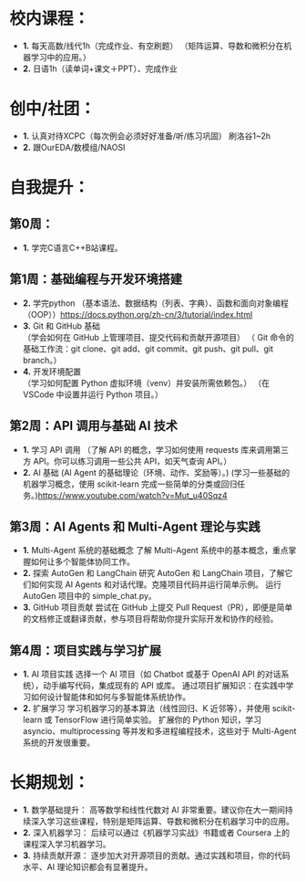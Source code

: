 # 校内课程：
- **1.** 每天高数/线代1h（完成作业、有空刷题）  （矩阵运算、导数和微积分在机器学习中的应用。）
- **2.** 日语1h（读单词+课文＋PPT）、完成作业

# 创中/社团：
- **1.** 认真对待XCPC（每次例会必须好好准备/听/练习巩固）  刷洛谷1~2h
- **2.** 跟OurEDA/数模组/NAOSI

# 自我提升：

## 第0周：
- **1.** 学完C语言C++B站课程。

## 第1周：基础编程与开发环境搭建
- **2.** 学完python
（基本语法、数据结构（列表、字典）、函数和面向对象编程（OOP））https://docs.python.org/zh-cn/3/tutorial/index.html
- **3.** Git 和 GitHub 基础  
（学会如何在 GitHub 上管理项目、提交代码和贡献开源项目）
（ Git 命令的基础工作流：git clone、git add、git commit、git push、git pull、git branch。）
- **4.** 开发环境配置        
（学习如何配置 Python 虚拟环境（venv）并安装所需依赖包。）
（在 VSCode 中设置并运行 Python 项目。）

## 第2周：API 调用与基础 AI 技术
- **1.** 学习 API 调用
（了解 API 的概念，学习如何使用 requests 库来调用第三方 API。你可以练习调用一些公共 API，如天气查询 API。）
- **2.** AI 基础
(AI Agent 的基础理论（环境、动作、奖励等）。)
(学习一些基础的机器学习概念，使用 scikit-learn 完成一些简单的分类或回归任务。)https://www.youtube.com/watch?v=Mut_u40Sqz4

## 第3周：AI Agents 和 Multi-Agent 理论与实践
- **1.** Multi-Agent 系统的基础概念
了解 Multi-Agent 系统中的基本概念，重点掌握如何让多个智能体协同工作。
- **2.** 探索 AutoGen 和 LangChain
研究 AutoGen 和 LangChain 项目，了解它们如何实现 AI Agents 和对话代理。克隆项目代码并运行简单示例。
运行 AutoGen 项目中的 simple_chat.py。
- **3.** GitHub 项目贡献
尝试在 GitHub 上提交 Pull Request（PR），即便是简单的文档修正或翻译贡献，参与项目将帮助你提升实际开发和协作的经验。

## 第4周：项目实践与学习扩展
- **1.** AI 项目实践
选择一个 AI 项目（如 Chatbot 或基于 OpenAI API 的对话系统），动手编写代码，集成现有的 API 或库。
通过项目扩展知识：在实践中学习如何设计智能体和如何与多智能体系统协作。
- **2.** 扩展学习
学习机器学习的基本算法（线性回归、K 近邻等），并使用 scikit-learn 或 TensorFlow 进行简单实验。
扩展你的 Python 知识，学习 asyncio、multiprocessing 等并发和多进程编程技术，这些对于 Multi-Agent 系统的开发很重要。

# 长期规划：
- **1.** 数学基础提升：
高等数学和线性代数对 AI 非常重要。建议你在大一期间持续深入学习这些课程，特别是矩阵运算、导数和微积分在机器学习中的应用。
- **2.** 深入机器学习：
后续可以通过《机器学习实战》书籍或者 Coursera 上的课程深入学习机器学习。
- **3.** 持续贡献开源：
逐步加大对开源项目的贡献。通过实践和项目，你的代码水平、AI 理论知识都会有显著提升。


